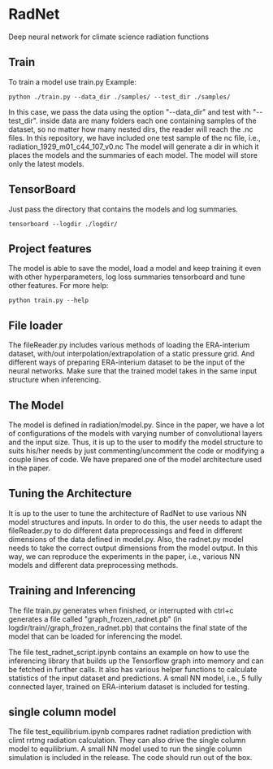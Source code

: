 # RadNet
Deep neural network for climate science radiation functions

## Train
To train a model use train.py
Example:

```
python ./train.py --data_dir ./samples/ --test_dir ./samples/
```

In this case, we pass the data using the option "--data_dir" and test with "--test_dir". inside data are many folders each one containing samples of the dataset, so no matter how many nested dirs, the reader will reach the .nc files.
In this repository, we have included one test sample of the nc file, i.e., radiation_1929_m01_c44_107_v0.nc
The model will generate a dir in which it places the models and the summaries of each model. The model will store only the latest models.


## TensorBoard
Just pass the directory that contains the models and log summaries.

```
tensorboard --logdir ./logdir/
```

## Project features
The model is able to save the model, load a model and keep training it even with other hyperparameters, log loss summaries tensorboard and tune other features. For more help: 

```
python train.py --help
```

## File loader
The fileReader.py includes various methods of loading the ERA-interium dataset, with/out interpolation/extrapolation
of a static pressure grid. And different ways of preparing ERA-interium dataset to be the input of the neural networks.
Make sure that the trained model takes in the same input structure when inferencing.

## The Model
The model is defined in radiation/model.py. Since in the paper, we have a lot of configurations of the models with varying number of convolutional layers and the input size.
Thus, it is up to the user to modify the model structure to suits his/her needs by just commenting/uncomment the code or modifying a couple lines of code. 
We have prepared one of the model architecture used in the paper.

## Tuning the Architecture
It is up to the user to tune the architecture of RadNet to use various NN model structures and inputs. In order to do this, the user needs to adapt the fileReader.py to do different data preprocessings and feed in different dimensions of the data defined in model.py.
Also, the radnet.py model needs to take the correct output dimensions from the model output. In this way, we can reproduce the experiments in the paper, i.e., various NN models and different data preprocessing methods.

## Training and Inferencing
The file train.py generates when finished, or interrupted with ctrl+c generates a file called "graph_frozen_radnet.pb" (in logdir/train/<date>/graph_frozen_radnet.pb) that contains the final state of the model that can be loaded for inferencing the model. 

The file test_radnet_script.ipynb contains an example on how to use the inferencing library that builds up the Tensorflow graph into memory and can be fetched in further calls.
It also has various helper functions to calculate statistics of the input dataset and predictions.
A small NN model, i.e., 5 fully connected layer, trained on ERA-interium dataset is included for testing.

## single column model
The file test_equilibrium.ipynb compares radnet radiation prediction with climt rrtmg radiation calculation. They
can also drive the single column model to equilibrium. A small NN model used to run the single column simulation is
included in the release. The code should run out of the box.